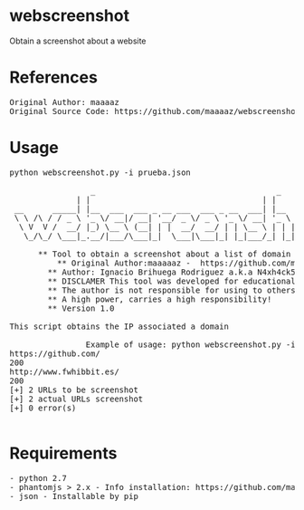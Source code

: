 # webscreenshot
Obtain a screenshot about a website
# References

<pre>
Original Author: maaaaz
Original Source Code: https://github.com/maaaaz/webscreenshot
</pre>

# Usage
<pre>
python webscreenshot.py -i prueba.json

	             _                                      _           _   
              | |                                    | |         | |  
 __      _____| |__  ___  ___ _ __ ___  ___ _ __  ___| |__   ___ | |_ 
 \ \ /\ / / _ \ '_ \/ __|/ __| '__/ _ \/ _ \ '_ \/ __| '_ \ / _ \| __|
  \ V  V /  __/ |_) \__ \ (__| | |  __/  __/ | | \__ \ | | | (_) | |_ 
   \_/\_/ \___|_.__/|___/\___|_|  \___|\___|_| |_|___/_| |_|\___/ \__|
	
      ** Tool to obtain a screenshot about a list of domain 
		  ** Original Author:maaaaaz -  https://github.com/maaaaz/webscreenshot
	    ** Author: Ignacio Brihuega Rodriguez a.k.a N4xh4ck5
	    ** DISCLAMER This tool was developed for educational goals. 
	    ** The author is not responsible for using to others goals.
	    ** A high power, carries a high responsibility!
	    ** Version 1.0
 
This script obtains the IP associated a domain

	 			Example of usage: python webscreenshot.py -i test.json
https://github.com/
200
http://www.fwhibbit.es/
200
[+] 2 URLs to be screenshot
[+] 2 actual URLs screenshot
[+] 0 error(s)

</pre>

# Requirements
<pre>
- python 2.7
- phantomjs > 2.x - Info installation: https://github.com/maaaaz/webscreenshot/wiki/Phantomjs-installation
- json - Installable by pip
</pre>
